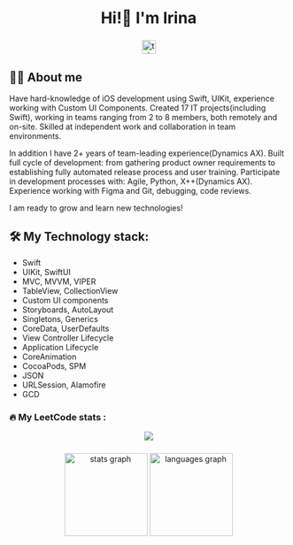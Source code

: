 ###

<h1 align="center">Hi!👋 I'm Irina</h1>

###


<div align="center">
  <a href="https://t.me/muravyevairina" target="_blank">
    <img src="https://img.shields.io/static/v1?message=Telegram&logo=telegram&label=&color=2CA5E0&logoColor=white&labelColor=&style=for-the-badge" height="25" alt="telegram logo"  />
  </a>
</div>

## 👩‍💻  About me

Have hard-knowledge of iOS development using Swift, UIKit, experience working with Custom UI Components. Created 17 IT projects(including Swift), working in teams ranging from 2 to 8 members, both remotely and on-site. Skilled at independent work and collaboration in team environments.

In addition  I have 2+ years of team-leading experience(Dynamics AX). Built full cycle of development: from gathering product owner requirements to establishing fully automated release process and user training. Participate in development processes with: Agile, Python, X++(Dynamics AX). Experience working with Figma and Git, debugging, code reviews.

I am ready to grow and learn new technologies!

## 🛠 My Technology stack:

- Swift
- UIKit, SwiftUI
- MVC, MVVM, VIPER
- TableView, CollectionView
- Custom UI components
- Storyboards, AutoLayout
- Singletons, Generics
- CoreData, UserDefaults  
- View Controller Lifecycle
- Application Lifecycle
- CoreAnimation
- CocoaPods, SPM
- JSON
- URLSession, Alamofire
- GCD

### 🔥  My LeetCode stats :

<div align="center">
  <img src="https://leetcard.jacoblin.cool/miomir84?ext=heatmap" />
</div>


###

<div align="center">
  <img src="https://github-readme-stats.vercel.app/api?username=irinamuravyova&hide_title=false&hide_rank=false&show_icons=true&include_all_commits=true&count_private=true&disable_animations=false&theme=dracula&locale=en&hide_border=false&order=1" height="150" alt="stats graph"  />
  <img src="https://github-readme-stats.vercel.app/api/top-langs?username=irinamuravyova&locale=en&hide_title=false&layout=compact&card_width=320&langs_count=5&theme=dracula&hide_border=false&order=2" height="150" alt="languages graph"  />
</div>

###
